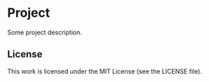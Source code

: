 # Project

Some project description.

## License

This work is licensed under the MIT License (see the LICENSE file).
